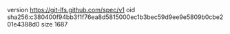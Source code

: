 version https://git-lfs.github.com/spec/v1
oid sha256:c380400f94bb3f1f76ea8d5815000ec1b3bec59d9ee9e5809b0cbe201e4388d0
size 1687
